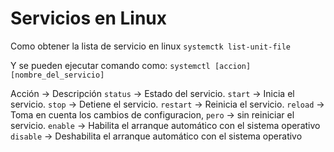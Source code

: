 # Servicios en Linux

Como obtener la lista de servicio en linux
```systemctk list-unit-file```

Y se pueden ejecutar comando como:
```systemctl [accion] [nombre_del_servicio]```

Acción -> Descripción
```status``` -> Estado del servicio.
```start``` -> Inicia el servicio.
```stop``` -> Detiene el servicio.
```restart``` -> Reinicia el servicio.
```reload``` -> Toma en cuenta los cambios de configuracion,
```pero``` -> sin reiniciar el servicio.
```enable``` -> Habilita el arranque automático con el sistema operativo
```disable``` -> Deshabilita el arranque automático con el sistema operativo
